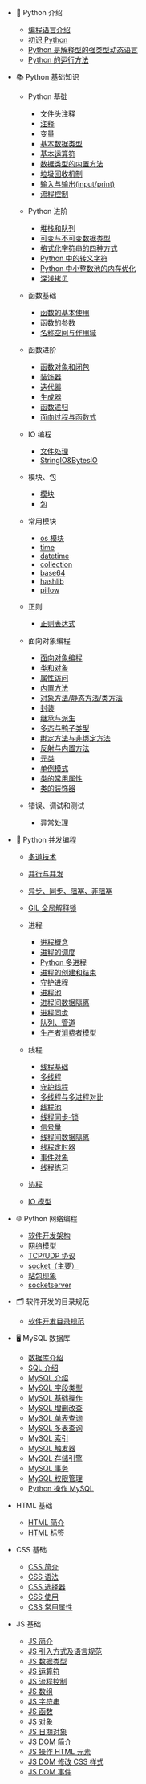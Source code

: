 - 🥇 Python 介绍

  - [编程语言介绍](/Python基础知识/Python介绍/1.编程语言介绍.md)
  - [初识 Python](/Python基础知识/Python介绍/2.初识Python.md)
  - [Python 是解释型的强类型动态语言](/Python基础知识/Python介绍/3.Python是解释型的强类型动态语言.md)
  - [Python 的运行方法](/Python基础知识/Python介绍/4.Python的运行方法.md)

- 📚 Python 基础知识

  - Python 基础

    - [文件头注释](/Python基础知识/Python基础/01.python文件头部.md)
    - [注释](/Python基础知识/Python基础/02.注释.md)
    - [变量](/Python基础知识/Python基础/03.变量.md)
    - [基本数据类型](/Python基础知识/Python基础/04.基本数据类型.md)
    - [基本运算符](/Python基础知识/Python基础/05.基本运算符.md)
    - [数据类型的内置方法](/Python基础知识/Python基础/06.基本数据类型的内置方法.md)
    - [垃圾回收机制](/Python基础知识/Python基础/07.垃圾回收机制.md)
    - [输入与输出(input/print)](/Python基础知识/Python基础/08.输入与输出.md)
    - [流程控制](/Python基础知识/Python基础/09.流程控制.md)

  - Python 进阶

    - [堆栈和队列](/Python基础知识/Python进阶/堆栈和队列.md)
    - [可变与不可变数据类型](/Python基础知识/Python进阶/可变与不可变数据类型.md)
    - [格式化字符串的四种方式](/Python基础知识/Python进阶/格式化字符串的四种方式.md)
    - [Python 中的转义字符](/Python基础知识/Python进阶/Python中的转义字符.md)
    - [Python 中小整数池的内存优化](/Python基础知识/Python进阶/Python中小整数池的内存优化.md)
    - [深浅拷贝](/Python基础知识/Python进阶/深浅拷贝.md)

  - 函数基础

    - [函数的基本使用](/Python基础知识/函数基础/11.函数的基本使用.md)
    - [函数的参数](/Python基础知识/函数基础/12.函数的参数.md)
    - [名称空间与作用域](/Python基础知识/函数基础/13.名称空间与作用域.md)

  - 函数进阶

    - [函数对象和闭包](/Python基础知识/函数进阶/14.函数对象和闭包.md)
    - [装饰器](/Python基础知识/函数进阶/15.装饰器.md)
    - [迭代器](/Python基础知识/函数进阶/16.迭代器.md)
    - [生成器](/Python基础知识/函数进阶/17.生成器.md)
    - [函数递归](/Python基础知识/函数进阶/18.函数递归.md)
    - [面向过程与函数式](/Python基础知识/函数进阶/19.面向过程与函数式.md)

  - IO 编程

    - [文件处理](/Python基础知识/文件处理/10.文件处理.md)
    - [StringIO&BytesIO](/Python基础知识/文件处理/StringIO_and_BytesIO.md)

  - 模块、包

    - [模块](/Python基础知识/模块-包/20.模块.md)
    - [包](/Python基础知识/模块-包/21.包.md)

  - 常用模块

    - [os 模块](/Python基础知识/Python常用模块/OS模块.md)
    - [time](/Python基础知识/Python常用模块/time模块.md)
    - [datetime](/Python基础知识/Python常用模块/datetime模块.md)
    - [collection](/Python基础知识/Python常用模块/collection模块.md)
    - [base64](/Python基础知识/Python常用模块/base64模块.md)
    - [hashlib](/Python基础知识/Python常用模块/hashlib模块.md)
    - [pillow](/Python基础知识/Python常用模块/pillow模块.md)

  - 正则

    - [正则表达式](/Python基础知识/正则/正则表达式.md)

  - 面向对象编程

    - [面向对象编程](/Python基础知识/面向对象/面向对象编程.md)
    - [类和对象](/Python基础知识/面向对象/类和对象.md)
    - [属性访问](/Python基础知识/面向对象/属性访问.md)
    - [内置方法](/Python基础知识/面向对象/内置方法.md)
    - [对象方法/静态方法/类方法](/Python基础知识/面向对象/对象方法-静态方法-类方法.md)
    - [封装](/Python基础知识/面向对象/封装.md)
    - [继承与派生](/Python基础知识/面向对象/25.继承与派生.md)
    - [多态与鸭子类型](/Python基础知识/面向对象/26.多态与鸭子类型.md)
    - [绑定方法与非绑定方法](/Python基础知识/面向对象/27.绑定方法与非绑定方法.md)
    - [反射与内置方法](/Python基础知识/面向对象/28.反射与内置方法.md)
    - [元类](/Python基础知识/面向对象/29.元类.md)
    - [单例模式](/Python基础知识/面向对象/单例模式.md)
    - [类的常用属性](/Python基础知识/面向对象/类的常用属性.md)
    - [类的装饰器](/Python基础知识/面向对象/类的装饰器.md)

  - 错误、调试和测试

    - [异常处理](/Python基础知识/错误处理-调试-测试/30.异常处理.md)

- 🔮 Python 并发编程

  - [多道技术](/Python并发编程/0多道技术.md)
  - [并行与并发](/Python并发编程/1并行与并发.md)
  - [异步、同步、阻塞、非阻塞](/Python并发编程/2异步-同步-阻塞-非阻塞.md)
  - [GIL 全局解释锁](/Python并发编程/3GIL全局解释锁.md)

  - 进程

    - [进程概念](/Python并发编程/进程/1进程概念.md)
    - [进程的调度](/Python并发编程/进程/2进程的调度.md)
    - [Python 多进程](/Python并发编程/进程/4python多进程.md)
    - [进程的创建和结束](/Python并发编程/进程/5进程的创建和结束.md)
    - [守护进程](/Python并发编程/进程/6守护进程.md)
    - [进程池](/Python并发编程/进程/7进程池.md)
    - [进程间数据隔离](/Python并发编程/进程/8进程数据隔离.md)
    - [进程同步](/Python并发编程/进程/9进程同步-互斥锁.md)
    - [队列、管道](/Python并发编程/进程/10队列-管道.md)
    - [生产者消费者模型](/Python并发编程/进程/11生产者消费者模型.md)

  - 线程

    - [线程基础](/Python并发编程/线程/0线程基础.md)
    - [多线程](/Python并发编程/线程/1开启多线程.md)
    - [守护线程](/Python并发编程/线程/2守护线程.md)
    - [多线程与多进程对比](/Python并发编程/线程/3多线程与多进程对比.md)
    - [线程池](/Python并发编程/线程/4线程池.md)
    - [线程同步-锁](</Python并发编程/线程/5线程同步(锁).md>)
    - [信号量](/Python并发编程/线程/6信号量.md)
    - [线程间数据隔离](/Python并发编程/线程/7线程间数据隔离.md)
    - [线程定时器](/Python并发编程/线程/8线程定时器.md)
    - [事件对象](/Python并发编程/线程/9事件对象.md)
    - [线程练习](/Python并发编程/线程/线程练习.md)

  - [协程](/Python并发编程/4协程.md)

  - [IO 模型](/Python并发编程/5IO模型.md)

- 🌐 Python 网络编程

  - [软件开发架构](/Python网络编程/1软件开发架构.md)
  - [网络模型](/Python网络编程/2网络模型.md)
  - [TCP/UDP 协议](/Python网络编程/3TCP-UDP协议.md)
  - [socket（主要）](/Python网络编程/4socket.md)
  - [粘包现象](/Python网络编程/5粘包.md)
  - [socketserver](/Python网络编程/6socketserver.md)

- 🗂 软件开发的目录规范

  - [软件开发目录规范](/软件开发的目录规范/软件开发的目录规范.md)

- 🖥 MySQL 数据库

  - [数据库介绍](/Mysql基础/0数据库介绍.md)
  - [SQL 介绍](/Mysql基础/1sql介绍.md)
  - [MySQL 介绍](/Mysql基础/2mysql介绍.md)
  - [MySQL 字段类型](/Mysql基础/3mysql字段类型.md)
  - [MySQL 基础操作](/Mysql基础/4mysql基础操作.md)
  - [MySQL 增删改查](/Mysql基础/5mysql增删改查.md)
  - [MySQL 单表查询](/Mysql基础/6mysql单表查询.md)
  - [MySQL 多表查询](/Mysql基础/7mysql多表查询.md)
  - [MySQL 索引](/Mysql基础/8mysql索引.md)
  - [MySQL 触发器](/Mysql基础/9mysql触发器.md)
  - [MySQL 存储引擎](/Mysql基础/10mysql存储引擎.md)
  - [MySQL 事务](/Mysql基础/11mysql事务.md)
  - [MySQL 权限管理](/Mysql基础/12mysql权限管理.md)
  - [Python 操作 MySQL](/Mysql基础/13python操作mysql.md)

- HTML 基础

  - [HTML 简介](/HTML基础/HTML简介.md)
  - [HTML 标签](/HTML基础/HTML标签.md)

- CSS 基础

  - [CSS 简介](/CSS基础/0CSS简介.md)
  - [CSS 语法](/CSS基础/1CSS语法.md)
  - [CSS 选择器](/CSS基础/2CSS选择器.md)
  - [CSS 使用](/CSS基础/3CSS使用.md)
  - [CSS 常用属性](/CSS基础/4CSS常用属性.md)

- JS 基础

  - [JS 简介](/JS基础/0%20JS简介.md)
  - [JS 引入方式及语言规范](/JS基础/1%20JS引入方式及语言规范.md)
  - [JS 数据类型](/JS基础/2%20JS数据类型.md)
  - [JS 运算符](/JS基础/3%20JS运算符.md)
  - [JS 流程控制](/JS基础/4%20JS流程控制.md)
  - [JS 数组](/JS基础/5%20JS数组.md)
  - [JS 字符串](/JS基础/6%20JS字符串.md)
  - [JS 函数](/JS基础/7%20JS函数.md)
  - [JS 对象](/JS基础/8%20JS对象.md)
  - [JS 日期对象](/JS基础/9%20JS日期对象.md)
  - [JS DOM 简介](/JS基础/10%20JS%20DOM%20简介.md)
  - [JS 操作 HTML 元素](/JS基础/11%20JS操作HTML元素.md)
  - [JS DOM 修改 CSS 样式](/JS基础/12%20JS%20DOM%20修改CSS样式.md)
  - [JS DOM 事件](/JS基础/13%20JS%20DOM%20事件.md)
